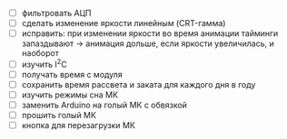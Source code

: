 - [ ] фильтровать АЦП
- [ ] сделать изменение яркости линейным (CRT-гамма)
- [ ] исправить: при изменении яркости во время анимации тайминги запаздывают &rarr; анимация дольше, если яркости увеличилась, и наоборот
- [ ] изучить I<sup>2</sup>C
- [ ] получать время с модуля
- [ ] сохранить время рассвета и заката для каждого дня в году
- [ ] изучить режимы сна МК
- [ ] заменить Arduino на голый МК с обвязкой
- [ ] прошить голый МК
- [ ] кнопка для перезагрузки МК